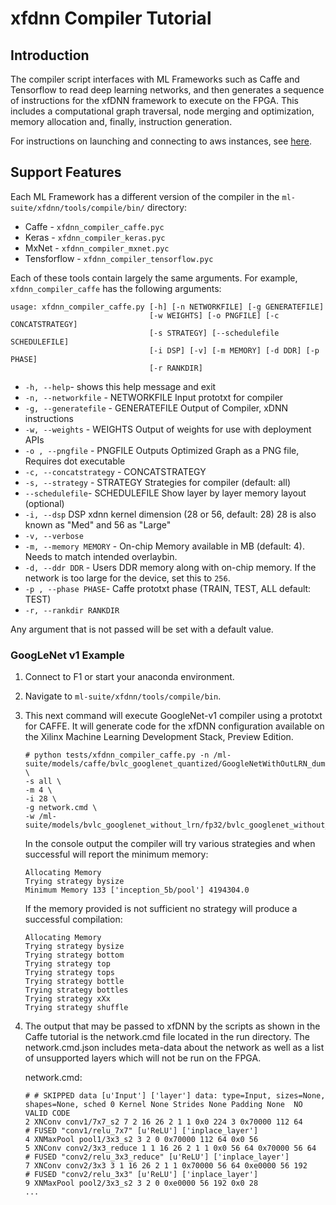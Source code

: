 # xfdnn Compiler Tutorial

## Introduction
The compiler script interfaces with ML Frameworks such as Caffe and Tensorflow to read deep learning networks, and then generates a sequence of instructions for the xfDNN framework to execute on the FPGA. This includes a computational graph traversal, node merging and optimization, memory allocation and, finally, instruction generation.

For instructions on launching and connecting to aws instances, see [here][].

## Support Features

Each ML Framework has a different version of the compiler in the `ml-suite/xfdnn/tools/compile/bin/` directory:
- Caffe - `xfdnn_compiler_caffe.pyc`
- Keras - `xfdnn_compiler_keras.pyc`
- MxNet - `xfdnn_compiler_mxnet.pyc`
- Tensforflow - `xfdnn_compiler_tensorflow.pyc`

Each of these tools contain largely the same arguments. For example, `xfdnn_compiler_caffe` has the following arguments:

```
usage: xfdnn_compiler_caffe.py [-h] [-n NETWORKFILE] [-g GENERATEFILE]
                               [-w WEIGHTS] [-o PNGFILE] [-c CONCATSTRATEGY]
                               [-s STRATEGY] [--schedulefile SCHEDULEFILE]
                               [-i DSP] [-v] [-m MEMORY] [-d DDR] [-p PHASE]
                               [-r RANKDIR]
```				 
- `-h, --help`- shows this help message and exit
- `-n, --networkfile` - NETWORKFILE Input prototxt for compiler
- `-g, --generatefile` - GENERATEFILE Output of Compiler, xDNN instructions
- `-w, --weights` - WEIGHTS Output of weights for use with deployment APIs
- `-o , --pngfile` - PNGFILE Outputs Optimized Graph as a PNG file, Requires dot executable
- `-c, --concatstrategy` - CONCATSTRATEGY
- `-s, --strategy` - STRATEGY Strategies for compiler (default: all)
- `--schedulefile`- SCHEDULEFILE Show layer by layer memory layout  (optional)
-  `-i, --dsp` DSP xdnn kernel dimension (28 or 56, default: 28) 28 is also known as "Med" and 56 as "Large"
-  `-v, --verbose`
- `-m, --memory MEMORY` - On-chip Memory available in MB (default: 4). Needs to match intended overlaybin.
- `-d, --ddr DDR` - Users DDR memory along with on-chip memory. If the network is too large for the device, set this to `256`.
- `-p , --phase PHASE`- Caffe prototxt phase (TRAIN, TEST, ALL default: TEST)
- `-r, --rankdir RANKDIR`

Any argument that is not passed will be set with a default value.

### GoogLeNet v1 Example

1. Connect to F1 or start your anaconda environment.
2. Navigate to `ml-suite/xfdnn/tools/compile/bin`.
3. This next command will execute GoogleNet-v1 compiler using a prototxt for CAFFE. It will generate code for the xfDNN configuration available on the Xilinx Machine Learning Development Stack, Preview Edition.
	```
	# python tests/xfdnn_compiler_caffe.py -n /ml-suite/models/caffe/bvlc_googlenet_quantized/GoogleNetWithOutLRN_dummydata_deploy.prototxt \
	-s all \
	-m 4 \
	-i 28 \
	-g network.cmd \
	-w /ml-suite/models/bvlc_googlenet_without_lrn/fp32/bvlc_googlenet_without_lrn.caffemodel
	```

	In the console output the compiler will try various strategies and when successful will report the minimum memory:

	```
	Allocating Memory
	Trying strategy bysize
	Minimum Memory 133 ['inception_5b/pool'] 4194304.0
	```

	If the memory provided is not sufficient no strategy will produce a successful compilation:

	```
	Allocating Memory
	Trying strategy bysize
	Trying strategy bottom
	Trying strategy top
	Trying strategy tops
	Trying strategy bottle
	Trying strategy bottles
	Trying strategy xXx
	Trying strategy shuffle
	```

4. The output that may be passed to xfDNN by the scripts as shown in the Caffe tutorial is the network.cmd file located in the run directory. The network.cmd.json includes meta-data about the network as well as a list of unsupported layers which will not be run on the FPGA.

	network.cmd:
	```
	# # SKIPPED data [u'Input'] ['layer'] data: type=Input, sizes=None, shapes=None, sched 0 Kernel None Strides None Padding None  NO VALID CODE
	2 XNConv conv1/7x7_s2 7 2 16 26 2 1 1 0x0 224 3 0x70000 112 64
	# FUSED "conv1/relu_7x7" [u'ReLU'] ['inplace_layer']
	4 XNMaxPool pool1/3x3_s2 3 2 0 0x70000 112 64 0x0 56
	5 XNConv conv2/3x3_reduce 1 1 16 26 2 1 1 0x0 56 64 0x70000 56 64
	# FUSED "conv2/relu_3x3_reduce" [u'ReLU'] ['inplace_layer']
	7 XNConv conv2/3x3 3 1 16 26 2 1 1 0x70000 56 64 0xe0000 56 192
	# FUSED "conv2/relu_3x3" [u'ReLU'] ['inplace_layer']
	9 XNMaxPool pool2/3x3_s2 3 2 0 0xe0000 56 192 0x0 28
	...
	```

[here]: docs/tutorials/launching_instance.md

